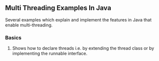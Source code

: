 ## Multi Threading Examples In Java
Several examples which explain and implement the features in Java that enable multi-threading.

### Basics
1. Shows how to declare threads i.e. by extending the thread class or by implementing the runnable interface.
